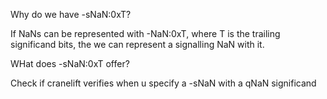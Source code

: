 Why do we have -sNaN:0xT?

If NaNs can be represented with -NaN:0xT, where T is the trailing significand bits, the we can represent a signalling NaN with it.

WHat does -sNaN:0xT offer?

Check if cranelift verifies when u specify a -sNaN with a qNaN significand
